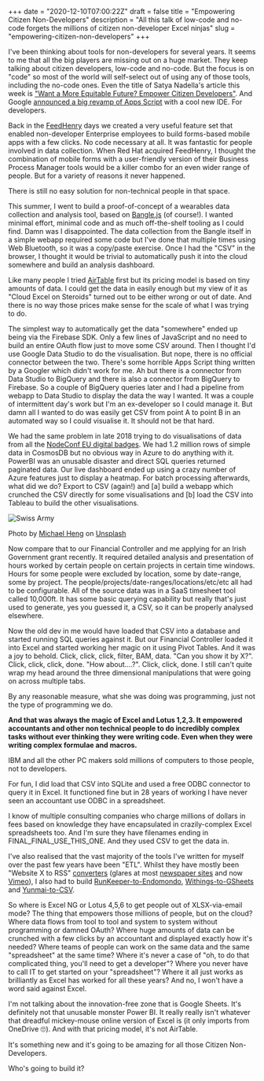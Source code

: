 +++
date = "2020-12-10T07:00:22Z"
draft = false
title = "Empowering Citizen Non-Developers"
description = "All this talk of low-code and no-code forgets the millions of citizen non-developer Excel ninjas"
slug = "empowering-citizen-non-developers"
+++

I've been thinking about tools for non-developers for several years. It seems to me that all the big players are missing out on a huge market. They keep talking about citizen developers, low-code and no-code. But the focus is on "code" so most of the world will self-select out of using any of those tools, including the no-code ones. Even the title of Satya Nadella's article this week is ["Want a More Equitable Future? Empower Citizen Developers"](https://www.wired.com/story/want-a-more-equitable-future-empower-citizen-developers/). And Google [announced a big revamp of Apps Script](https://developers.googleblog.com/2020/12/get-ready-to-up-your-apps-script.html) with a cool new IDE. For developers.


Back in the [FeedHenry](http://feedhenry.org) days we created a very useful feature set that enabled non-developer Enterprise employees to build forms-based mobile apps with a few clicks. No code necessary at all. It was fantastic for people involved in data collection. When Red Hat acquired FeedHenry, I thought the combination of mobile forms with a user-friendly version of their Business Process Manager tools would be a killer combo for an even wider range of people. But for a variety of reasons it never happened.

There is still no easy solution for non-technical people in that space.

This summer, I went to build a proof-of-concept of a wearables data collection and analysis tool, based on [Bangle.js](https://www.nearform.com/blog/bangle-js-hackable-oss-js-and-tensorflow-smartwatch/) (of course!). I wanted minimal effort, minimal code and as much off-the-shelf tooling as I could find. Damn was I disappointed. The data collection from the Bangle itself in a simple webapp required some code but I've done that multiple times using Web Bluetooth, so it was a copy/paste exercise. Once I had the "CSV" in the browser, I thought it would be trivial to automatically push it into the cloud somewhere and build an analysis dashboard.

Like many people I tried [AirTable](https://airtable.com) first but its pricing model is based on tiny amounts of data. I could get the data in easily enough but my view of it as "Cloud Excel on Steroids" turned out to be either wrong or out of date. And there is no way those prices make sense for the scale of what I was trying to do.

The simplest way to automatically get the data "somewhere" ended up being via the Firebase SDK. Only a few lines of JavaScript and no need to build an entire OAuth flow just to move some CSV around. Then I thought I'd use Google Data Studio to do the visualisation. But nope, there is no official connector between the two. There's some horrible Apps Script thing written by a Googler which didn't work for me. Ah but there is a connector from Data Studio to BigQuery and there is also a connector from BigQuery to Firebase. So a couple of BigQuery queries later and I had a pipeline from webapp to Data Studio to display the data the way I wanted. It was a couple of intermittent day's work but I'm an ex-developer so I could manage it. But damn all I wanted to do was easily get CSV from point A to point B in an automated way so I could visualise it. It should not be that hard.

We had the same problem in late 2018 trying to do visualisations of data from all the [NodeConf EU digital badges](https://www.nearform.com/blog/sending-1-24-million-mqtt-messages-from-nodeconf-eu-to-azure-and-lots-more-digital-badge-details/). We had 1.2 million rows of simple data in CosmosDB but no obvious way in Azure to do anything with it. PowerBI was an unusable disaster and direct SQL queries returned paginated data. Our live dashboard ended up using a crazy number of Azure features just to display a heatmap. For batch processing afterwards, what did we do? Export to CSV (again!) and [a] build a webapp which crunched the CSV directly for some visualisations and [b] load the CSV into Tableau to build the other visualisations.

![Swiss Army](/images/2020/12/swissarmy.jpg)

<span>Photo by <a href="https://unsplash.com/@michaelhlk?utm_source=unsplash&amp;utm_medium=referral&amp;utm_content=creditCopyText">Michael Heng</a> on <a href="https://unsplash.com/s/photos/swiss-army-knife?utm_source=unsplash&amp;utm_medium=referral&amp;utm_content=creditCopyText">Unsplash</a></span>

Now compare that to our Financial Controller and me applying for an Irish Government grant recently. It required detailed analysis and presentation of hours worked by certain people on certain projects in certain time windows. Hours for some people were excluded by location, some by date-range, some by project. The people/projects/date-ranges/locations/etc/etc all had to be configurable. All of the source data was in a SaaS timesheet tool called 10,000ft. It has some basic querying capability but really that's just used to generate, yes you guessed it, a CSV, so it can be properly analysed elsewhere.

Now the old dev in me would have loaded that CSV into a database and started running SQL queries against it. But our Financial Controller loaded it into Excel and started working her magic on it using Pivot Tables. And it was a joy to behold. Click, click, click, filter, BAM, data. "Can you show it by X?". Click, click, click, done. "How about....?". Click, click, done. I still can't quite wrap my head around the three dimensional manipulations that were going on across multiple tabs.

By any reasonable measure, what she was doing was programming, just not the type of programming we do. 

**And that was always the magic of Excel and Lotus 1,2,3. It empowered accountants and other non technical people to do incredibly complex tasks without ever thinking they were writing code. Even when they were writing complex formulae and macros.** 

IBM and all the other PC makers sold millions of computers to those people, not to developers.

For fun, I did load that CSV into SQLite and used a free ODBC connector to query it in Excel. It functioned fine but in 28 years of working I have never seen an accountant use ODBC in a spreadsheet.

I know of multiple consulting companies who charge millions of dollars in fees based on knowledge they have encapsulated in crazily-complex Excel spreadsheets too. And I'm sure they have filenames ending in FINAL_FINAL_USE_THIS_ONE. And they used CSV to get the data in.

I've also realised that the vast majority of the tools I've written for myself over the past few years have been "ETL". Whilst they have mostly been "Website X to RSS" [converters](https://github.com/conoro/tokyo-marathon-rss) (glares at most [newspaper sites](https://github.com/conoro/evening-echo-rss) and now [Vimeo](https://github.com/conoro/vimeo-rss)), I also had to build [RunKeeper-to-Endomondo](https://github.com/conoro/runkeeper2endomondo), [Withings-to-GSheets](https://github.com/conoro/withings2gsheets) and [Yunmai-to-CSV](https://github.com/conoro/yunmai-data-extract).

So where is Excel NG or Lotus 4,5,6 to get people out of XLSX-via-email mode? The thing that empowers those millions of people, but on the cloud? Where data flows from tool to tool and system to system without programming or damned OAuth? Where huge amounts of data can be crunched with a few clicks by an accountant and displayed exactly how it's needed? Where teams of people can work on the same data and the same "spreadsheet" at the same time? Where it's never a case of "oh, to do that complicated thing, you'll need to get a developer"? Where you never have to call IT to get started on your "spreadsheet"? Where it all just works as brilliantly as Excel has worked for all these years? And no, I won't have a word said against Excel.

I'm not talking about the innovation-free zone that is Google Sheets. It's definitely not that unusable monster Power BI. It really really isn't whatever that dreadful mickey-mouse online version of Excel is (it only imports from OneDrive 🙄). And with that pricing model, it's not AirTable. 

It's something new and it's going to be amazing for all those Citizen Non-Developers. 

Who's going to build it?


